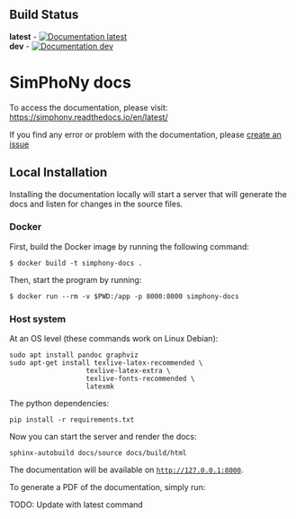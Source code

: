 ## Build Status
**latest** - [![Documentation latest](https://readthedocs.org/projects/simphony/badge/?version=latest)](https://simphony.readthedocs.io/en/latest/?badge=latest)  
**dev** - [![Documentation dev](https://readthedocs.org/projects/simphony/badge/?version=dev)](https://simphony.readthedocs.io/en/latest/?badge=dev)

# SimPhoNy docs
To access the documentation, please visit: https://simphony.readthedocs.io/en/latest/

If you find any error or problem with the documentation, please [create an issue](https://github.com/simphony/docs/issues)

## Local Installation
Installing the documentation locally will start a server that will generate the docs and
listen for changes in the source files.

### Docker

First, build the Docker image by running the following command:
```shell
$ docker build -t simphony-docs .
```

Then, start the program by running:
```shell
$ docker run --rm -v $PWD:/app -p 8000:8000 simphony-docs
```

### Host system
At an OS level (these commands work on Linux Debian):
  ```shell
  sudo apt install pandoc graphviz
  sudo apt-get install texlive-latex-recommended \
                     texlive-latex-extra \
                     texlive-fonts-recommended \
                     latexmk 
  ```
The python dependencies:
  ```shell
  pip install -r requirements.txt
  ```

Now you can start the server and render the docs:
```
sphinx-autobuild docs/source docs/build/html
```
The documentation will be available on [`http://127.0.0.1:8000`](http://127.0.0.1:8000).

To generate a PDF of the documentation, simply run:

TODO: Update with latest command